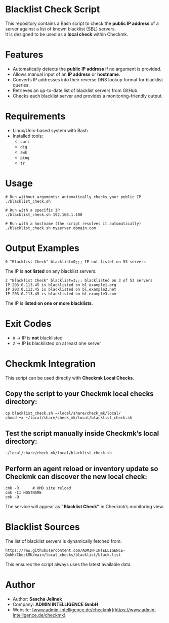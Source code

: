 # Blacklist Check Script

This repository contains a Bash script to check the **public IP address** of a server against a list of known blacklist (SBL) servers.  
It is designed to be used as a **local check** within Checkmk.

# Features

*   Automatically detects the **public IP address** if no argument is provided.
*   Allows manual input of an **IP address** or **hostname**.
*   Converts IP addresses into their reverse DNS lookup format for blacklist queries.
*   Retrieves an up-to-date list of blacklist servers from GitHub.
*   Checks each blacklist server and provides a monitoring-friendly output.

# Requirements

*   Linux/Unix-based system with Bash
*   Installed tools:
    *   `curl`
    *   `dig`
    *   `awk`
    *   `ping`
    *   `tr`

# Usage

```
# Run without arguments: automatically checks your public IP
./blacklist_check.sh

# Run with a specific IP
./blacklist_check.sh 192.168.1.100

# Run with a hostname (the script resolves it automatically)
./blacklist_check.sh myserver.domain.com
```

# Output Examples

```
0 "Blacklist Check" blacklist=0;;; IP not listet on 53 servers
```

The IP is **not listed** on any blacklist servers.

```
2 "Blacklist Check" blacklist=3;;; blacklisted on 3 of 53 servers
IP 203.0.113.45 is blacklisted on bl.example1.org
IP 203.0.113.45 is blacklisted on bl.example2.net
IP 203.0.113.45 is blacklisted on bl.example3.com
```

The IP is **listed on one or more blacklists**.

# Exit Codes

*   `0` → IP is **not** blacklisted
*   `2` → IP **is** blacklisted on at least one server

# Checkmk Integration

This script can be used directly with **Checkmk Local Checks**.

## Copy the script to your Checkmk local checks directory:

```
cp blacklist_check.sh ~/local/share/check_mk/local/
chmod +x ~/local/share/check_mk/local/blacklist_check.sh
```

## Test the script manually inside Checkmk’s local directory:

```
~/local/share/check_mk/local/blacklist_check.sh
```

## Perform an **agent reload** or inventory update so Checkmk can discover the new local check:

```
cmk -R      # OMD site reload
cmk -II HOSTNAME
cmk -O
```

The service will appear as **"Blacklist Check"** in Checkmk’s monitoring view.

# Blacklist Sources

The list of blacklist servers is dynamically fetched from:

```
https://raw.githubusercontent.com/ADMIN-INTELLIGENCE-GmbH/CheckMK/main/local_checks/blacklist/black.list
```

This ensures the script always uses the latest available data.

# Author

*   Author: **Sascha Jelinek**
*   Company: **ADMIN INTELLIGENCE GmbH**
*   Website: [www.admin-intelligence.de/checkmk](https://www.admin-intelligence.de/checkmk)